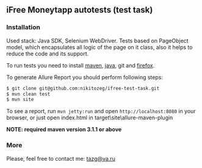 [firefox]: https://ftp.mozilla.org/pub/firefox/releases/31.0/
[maven]: http://maven.apache.org/
[java]: https://www.java.com/ru/download/help/download_options.xml

## iFree Moneytapp autotests (test task)

### Installation
Used stack: Java SDK, Selenium WebDriver.
Tests based on PageObject model, which encapsulates all logic of the page on it class, also it helps to reduce the code and its support.

To run tests you need to install [maven][maven], [java][java], git and [firefox][firefox].

To generate Allure Report you should perform following steps:

```bash
$ git clone git@github.com:nikitozeg/ifree-test-task.git
$ mvn clean test
$ mvn site
```

To see a report, run `mvn jetty:run` and open `http://localhost:8080` in your browser, or just open index.html in target\site\allure-maven-plugin

**NOTE: required maven version 3.1.1 or above**

### More
 Please, feel free to contact me: tazg@ya.ru
